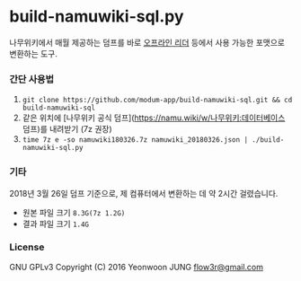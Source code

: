 # build-namuwiki-sql.py

나무위키에서 매월 제공하는 덤프를 바로 [오프라인 리더](https://itunes.apple.com/us/app/namuwiki-offline-reader/id1078563836?mt=8) 등에서 사용 가능한 포맷으로 변환하는 도구.

### 간단 사용법

1. ``git clone https://github.com/modum-app/build-namuwiki-sql.git && cd build-namuwiki-sql``
2. 같은 위치에 [나무위키 공식 덤프](https://namu.wiki/w/나무위키:데이터베이스 덤프)를 내려받기 (7z 권장)
3. ``time 7z e -so namuwiki180326.7z namuwiki_20180326.json | ./build-namuwiki-sql.py``


### 기타

2018년 3월 26일 덤프 기준으로, 제 컴퓨터에서 변환하는 데 약 2시간 걸렸습니다.
* 원본 파일 크기 `8.3G(7z 1.2G)`
* 결과 파일 크기 `1.4G`


### License

GNU GPLv3
Copyright (C) 2016  Yeonwoon JUNG <flow3r@gmail.com>
